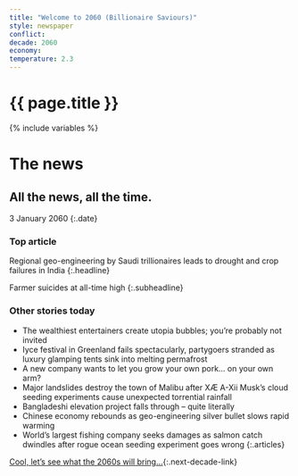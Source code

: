 ```yaml
---
title: "Welcome to 2060 (Billionaire Saviours)"
style: newspaper
conflict: 
decade: 2060
economy: 
temperature: 2.3
---
```


<h1>{{ page.title }}</h1>

{% include variables %}

# The news

## All the news, all the time.

3 January 2060
{:.date}

### Top article

Regional geo-engineering by Saudi trillionaires leads to drought and crop failures in India
{:.headline}

Farmer suicides at all-time high
{:.subheadline}

### Other stories today

- The wealthiest entertainers create utopia bubbles; you’re probably not invited
- Iyce festival in Greenland fails spectacularly, partygoers stranded as luxury glamping tents sink into melting permafrost
- A new company wants to let you grow your own pork… on your own arm?
- Major landslides destroy the town of Malibu after XÆ A-Xii Musk’s cloud seeding experiments cause unexpected torrential rainfall
- Bangladeshi elevation project falls through – quite literally
- Chinese economy rebounds as geo-engineering silver bullet slows rapid warming
- World’s largest fishing company seeks damages as salmon catch dwindles after rogue ocean seeding experiment goes wrong
{:.articles}

[Cool, let’s see what the 2060s will bring…](chapter_mars-mission.html){:.next-decade-link}

